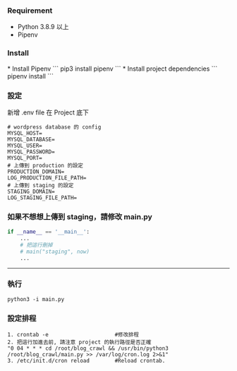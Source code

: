 <h3>Requirement</h3>
<ul>
    <li>Python 3.8.9 以上</li>
    <li>Pipenv</li>
</ul>


<h3>Install</h3>
* Install Pipenv
  ```
  pip3 install pipenv
  ```
* Install project dependencies
  ```
  pipenv install
  ```

<h3>設定</h3>
新增 .env file 在 Project 底下

```
# wordpress database 的 config
MYSQL_HOST=
MYSQL_DATABASE=
MYSQL_USER=
MYSQL_PASSWORD=
MYSQL_PORT=
# 上傳到 production 的設定
PRODUCTION_DOMAIN=
LOG_PRODUCTION_FILE_PATH=
# 上傳到 staging 的設定
STAGING_DOMAIN=
LOG_STAGING_FILE_PATH=
```

### 如果不想想上傳到 staging，請修改 main.py

```python
if __name__ == '__main__':
    ...
    # 把這行刪掉
    # main("staging", now)
    ...
```

---

<h3>執行</h3>

```
python3 -i main.py
```

<h3>設定排程</h3>

```
1. crontab -e                     #修改排程
2. 把這行加進去前, 請注意 project 的執行路徑是否正確 
"0 04 * * * cd /root/blog_crawl && /usr/bin/python3 /root/blog_crawl/main.py >> /var/log/cron.log 2>&1"
3. /etc/init.d/cron reload        #Reload crontab.
```